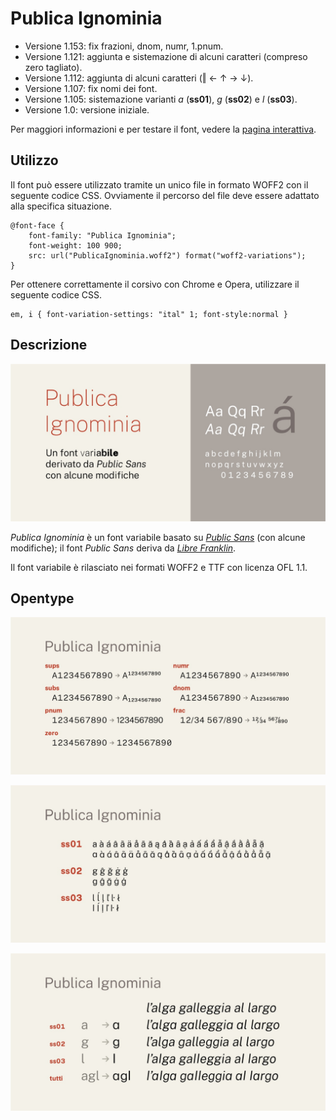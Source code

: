 # Publica Ignominia
- Versione 1.153: fix frazioni, dnom, numr, 1.pnum.
- Versione 1.121: aggiunta e sistemazione di alcuni caratteri (compreso zero tagliato).
- Versione 1.112: aggiunta di alcuni caratteri (‖ ← ↑ → ↓).
- Versione 1.107: fix nomi dei font.
- Versione 1.105: sistemazione varianti _a_ (__ss01__), _g_ (__ss02__) e _l_ (__ss03__).
- Versione 1.0: versione iniziale.

Per maggiori informazioni e per testare il font, vedere la [pagina interattiva](https://m-casanova.github.io/PublicaIgnominia/).

## Utilizzo
Il font può essere utilizzato tramite un unico file in formato WOFF2 con il seguente codice CSS. Ovviamente il percorso del file deve essere adattato alla specifica situazione.

    @font-face {
        font-family: "Publica Ignominia";
        font-weight: 100 900;
        src: url("PublicaIgnominia.woff2") format("woff2-variations");
    }

Per ottenere correttamente il corsivo con Chrome e Opera, utilizzare il seguente codice CSS.

    em, i { font-variation-settings: "ital" 1; font-style:normal }

## Descrizione
![image](images/publicaignominia1.jpg)

_Publica Ignominia_ è un font variabile basato su _[Public Sans](https://github.com/uswds/public-sans)_ (con alcune modifiche); il font _Public Sans_ deriva da _[Libre Franklin](https://github.com/impallari/Libre-Franklin)_.

Il font variabile è rilasciato nei formati WOFF2 e TTF con licenza OFL 1.1.

## Opentype

![image](images/publicaignominia2.jpg)

![image](images/publicaignominia4.jpg)

![image](images/publicaignominia3.jpg)
